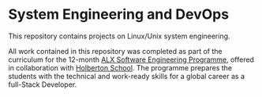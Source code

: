 # System Engineering and DevOps

This repository contains projects on Linux/Unix system engineering.

All work contained in this repository was completed as part of the curriculum for the
12-month [ALX Software Engineering Programme](https://www.alxafrica.com/ "learn more"),
offered in collaboration with [Holberton School](https://www.holbertonschool.com/ "Holberton School").
The programme prepares the students with the technical and work-ready skills
for a global career as a full-Stack Developer.
